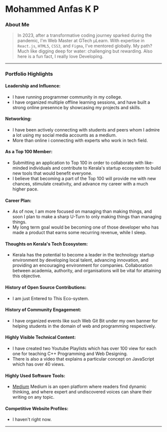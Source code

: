 # Mohammed Anfas K P

### About Me

> In 2023, after a transformative coding journey sparked during the pandemic, I'm Web Master at GTech µLearn. With expertise in `React.js`, `HTML5`, `CSS3`, and `Figma`, I've mentored globally. My path? Much like digging deep for water: challenging but rewarding. Also here is a fun fact, I really love Developing.

---

### Portfolio Highlights

#### Leadership and Influence:

- I have running programmer community in my college.
- I have organized multiple offline learning sessions, and have built a strong online presennce by showcasing my projects and skills.

#### Networking:

- I have been actively connecting with students and peers whom I admire a lot using my social media accounts as a medium.
- More than online i connecting with experts who work in tech field.

#### As a Top 100 Member:

- Submitting an application to Top 100 in order to collaborate with like-minded individuals and contribute to Kerala's startup ecosystem to build new tools that would benefit everyone.
- I believe that becoming a part of the Top 100 will provide me with new chances, stimulate creativity, and advance my career with a much higher pace.

#### Career Plan:

- As of now, I am more focused on managing than making things, and soon I plan to make a sharp U-Turn to only making things than managing things.
- My long term goal would be becoming one of those developer who has made a product that earns some recurring revenue, while I sleep.

#### Thoughts on Kerala's Tech Ecosystem:

- Kerala has the potential to become a leader in the technology startup environment by developing local talent, advancing innovation, and providing an encouraging environment for companies. Collaboration between academia, authority, and organisations will be vital for attaining this objective.

#### History of Open Source Contributions:

- I am just Entered to This Eco-system.

#### History of Community Engagement:

- I have organized events like such Web Git Bit under my own banner for helping students in the domain of web and programming respectively.

#### Highly Visible Technical Content:

- I have created two Youtube Playlists which has over 100 view for each one for teaching C++ Programming and Web Designing.
- There is also a video that explains a particular concept on JavaScript which has over 40 views.

#### Highly Used Software Tools:

- [Medium]([https://idfy.buildnship.in/](https://medium.com/)) Medium is an open platform where readers find dynamic thinking, and where expert and undiscovered voices can share their writing on any topic.

#### Competitive Website Profiles:

- I haven't right now.

---

